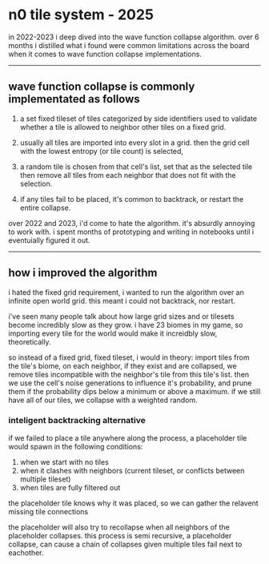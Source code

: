 # n0 tile system - 2025

in 2022-2023 i deep dived into the wave function collapse algorithm. over 6 months i distilled what i found were common limitations across the board when it comes to wave function collapse implementations.

---

## wave function collapse is commonly implementated as follows

1. a set fixed tileset of tiles categorized by side identifiers used to validate whether a tile is allowed to neighbor other tiles on a fixed grid.

2. usually all tiles are imported into every slot in a grid. then the grid cell with the lowest entropy (or tile count) is selected,

3. a random tile is chosen from that cell's list, set that as the selected tile then remove all tiles from each neighbor that does not fit with the selection.

4. if any tiles fail to be placed, it's common to backtrack, or restart the entire collapse.

over 2022 and 2023, i'd come to hate the algorithm. it's absurdly annoying to work with. i spent months of prototyping and writing in notebooks until i eventuially figured it out.

---

## how i improved the algorithm

i hated the fixed grid requirement, i wanted to run the algorithm over an infinite open world grid. this meant i could not backtrack, nor restart.

i've seen many people talk about how large grid sizes and or tilesets become incredibly slow as they grow. i have 23 biomes in my game, so importing every tile for the world would make it increidbly slow, theoretically.

so instead of a fixed grid, fixed tileset, i would in theory:
import tiles from the tile's biome, on each neighbor, if they exist and are collapsed, we remove tiles incompatible with the neighbor's tile from this tile's list. then we use the cell's noise generations to influence it's probability, and prune them if the probability dips below a minimum or above a maximum. if we still have all of our tiles, we collapse with a weighted random.

### inteligent backtracking alternative

if we failed to place a tile anywhere along the process, a placeholder tile would spawn in the following conditions:

1. when we start with no tiles
2. when it clashes with neighbors (current tileset, or conflicts between multiple tileset)
3. when tiles are fully filtered out

the placeholder tile knows why it was placed, so we can gather the relavent missing tile connections

the placeholder will also try to recollapse when all neighbors of the placeholder collapses. this process is semi recursive, a placeholder collapse, can cause a chain of collapses given multiple tiles fail next to eachother.